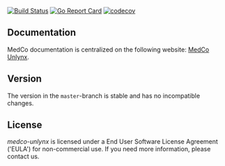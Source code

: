 [![Build Status](https://travis-ci.org/lca1/medco-unlynx.svg?branch=master)](https://travis-ci.org/lca1/medco-unlynx) 
[![Go Report Card](https://goreportcard.com/badge/github.com/lca1/medco-unlynx)](https://goreportcard.com/report/github.com/lca1/medco-unlynx) 
[![codecov](https://codecov.io/gh/lca1/medco-unlynx/branch/master/graph/badge.svg)](https://codecov.io/gh/lca1/medco-unlynx)

## Documentation
MedCo documentation is centralized on the following website: 
[MedCo Unlynx](https://lca1.github.io/medco-documentation/components/medco-unlynx.html).

## Version
The version in the `master`-branch is stable and has no incompatible changes.

## License
*medco-unlynx* is licensed under a End User Software License Agreement ('EULA') for non-commercial use. 
If you need more information, please contact us.
